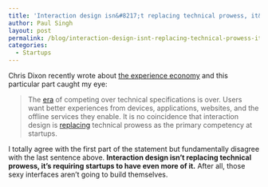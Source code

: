 ```yaml
---
title: 'Interaction design isn&#8217;t replacing technical prowess, it&#8217;s requiring startups to have even more of it'
author: Paul Singh
layout: post
permalink: /blog/interaction-design-isnt-replacing-technical-prowess-its-requiring-startups-to-have-even-more-of-it/
categories:
  - Startups
---
```

Chris Dixon recently wrote about <a href="http://cdixon.org/2012/05/26/the-experience-economy/" target="_blank">the experience economy</a> and this particular part caught my eye:

> The [era][1] of competing over technical specifications is over. Users want better experiences from devices, applications, websites, and the offline services they enable. It is no coincidence that interaction design is [replacing][2] technical prowess as the primary competency at startups.

I totally agree with the first part of the statement but fundamentally disagree with the last sentence above. **Interaction design isn&#8217;t replacing technical prowess, it&#8217;s requiring startups to have even more of it.** After all, those sexy interfaces aren&#8217;t going to build themselves.

 [1]: http://techcrunch.com/2011/11/14/rip-spec/
 [2]: http://techcrunch.com/2012/05/25/benchmark-in-san-francisco/